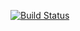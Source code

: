 [![Build Status](https://travis-ci.org/Tabby/tabutron.svg?branch=master)](https://travis-ci.org/Tabby/tabutron)

